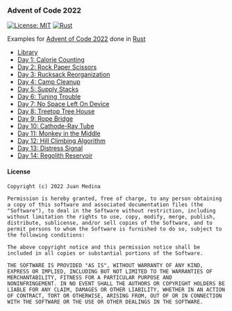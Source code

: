 ### Advent of Code 2022

[![License: MIT](https://img.shields.io/badge/License-MIT-yellow.svg?style=for-the-badge)](https://opensource.org/licenses/MIT)
[![Rust](https://img.shields.io/badge/rust-%23000000.svg?style=for-the-badge&logo=rust&logoColor=white)](https://www.rust-lang.org/)

Examples for [Advent of Code 2022](https://adventofcode.com/2022) done in [Rust](https://www.rust-lang.org/)

- [Library](adventofcode2022_lib)
- [Day 1: Calorie Counting](adventofcode2022_01)
- [Day 2: Rock Paper Scissors](adventofcode2022_02)
- [Day 3: Rucksack Reorganization](adventofcode2022_03)
- [Day 4: Camp Cleanup](adventofcode2022_04)
- [Day 5: Supply Stacks](adventofcode2022_05)
- [Day 6: Tuning Trouble](adventofcode2022_06)
- [Day 7: No Space Left On Device](adventofcode2022_07)
- [Day 8: Treetop Tree House](adventofcode2022_08)
- [Day 9: Rope Bridge](adventofcode2022_09)
- [Day 10: Cathode-Ray Tube](adventofcode2022_10)
- [Day 11: Monkey in the Middle](adventofcode2022_11)
- [Day 12: Hill Climbing Algorithm](adventofcode2022_12)
- [Day 13: Distress Signal](adventofcode2022_13)
- [ Day 14: Regolith Reservoir](adventofcode2022_14)

#### License
```
Copyright (c) 2022 Juan Medina

Permission is hereby granted, free of charge, to any person obtaining
a copy of this software and associated documentation files (the
"Software"), to deal in the Software without restriction, including
without limitation the rights to use, copy, modify, merge, publish,
distribute, sublicense, and/or sell copies of the Software, and to
permit persons to whom the Software is furnished to do so, subject to
the following conditions:

The above copyright notice and this permission notice shall be
included in all copies or substantial portions of the Software.

THE SOFTWARE IS PROVIDED "AS IS", WITHOUT WARRANTY OF ANY KIND,
EXPRESS OR IMPLIED, INCLUDING BUT NOT LIMITED TO THE WARRANTIES OF
MERCHANTABILITY, FITNESS FOR A PARTICULAR PURPOSE AND
NONINFRINGEMENT. IN NO EVENT SHALL THE AUTHORS OR COPYRIGHT HOLDERS BE
LIABLE FOR ANY CLAIM, DAMAGES OR OTHER LIABILITY, WHETHER IN AN ACTION
OF CONTRACT, TORT OR OTHERWISE, ARISING FROM, OUT OF OR IN CONNECTION
WITH THE SOFTWARE OR THE USE OR OTHER DEALINGS IN THE SOFTWARE.
```
